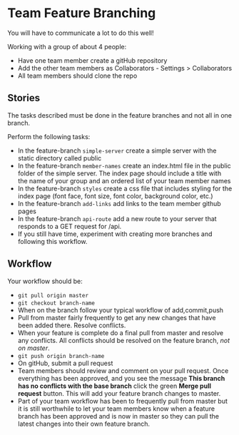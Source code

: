 # Team Feature Branching

You will have to communicate a lot to do this well!

Working with a group of about 4 people:
  * Have one team member create a gitHub repository
  * Add the other team members as Collaborators - Settings > Collaborators
  * All team members should clone the repo

## Stories

The tasks described must be done in the feature branches and not all in one branch.

Perform the following tasks:
  * In the feature-branch `simple-server` create a simple server with the static directory called public
  * In the feature-branch `member-names` create an index.html file in the public folder of the simple server. The index page should include a title with the name of your group and an ordered list of your team member names
  * In the feature-branch `styles` create a css file that includes styling for the index page (font face, font size, font color, background color, etc.)
  * In the feature-branch `add-links` add links to the team member github pages
  * In the feature-branch `api-route` add a new route to your server that responds to a GET request for /api.
  * If you still have time, experiment with creating more branches and following this workflow.


## Workflow

Your workflow should be:

  * `git pull origin master`
  * `git checkout branch-name`
  * When on the branch follow your typical workflow of add,commit,push
  * Pull from master fairly frequently to get any new changes that have been added there. Resolve conflicts.
  * When your feature is complete do a final pull from master and resolve any conflicts. All conflicts should be resolved on the feature branch, *not on master*.
  * `git push origin branch-name`
  * On gitHub, submit a pull request
  * Team members should review and comment on your pull request. Once everything has been approved, and you see the message __This branch has no conflicts with the base branch__ click the green __Merge pull request__ button. This will add your feature branch changes to master.
  * Part of your team workflow has been to frequently pull from master but it is still worthwhile to let your team members know when a feature branch has been approved and is now in master so they can pull the latest changes into their own feature branch.
